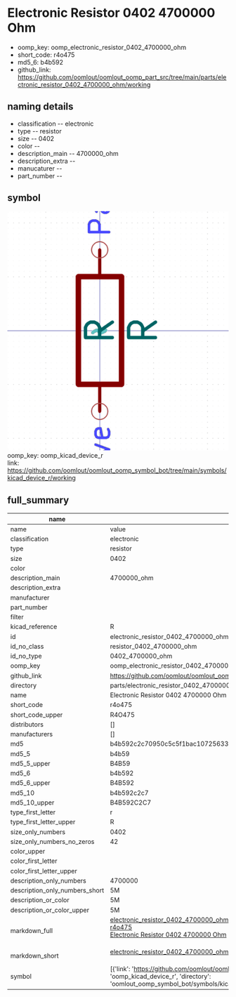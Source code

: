 # Electronic Resistor 0402 4700000 Ohm

  
* oomp_key: oomp_electronic_resistor_0402_4700000_ohm 
* short_code: r4o475
* md5_6: b4b592  
* github_link: https://github.com/oomlout/oomlout_oomp_part_src/tree/main/parts/electronic_resistor_0402_4700000_ohm/working  
## naming details
* classification -- electronic
* type -- resistor
* size -- 0402
* color -- 
* description_main -- 4700000_ohm
* description_extra -- 
* manucaturer -- 
* part_number -- 



## symbol

![](symbol/0/working/working_600.png)  
oomp_key: oomp_kicad_device_r  
link: https://github.com/oomlout/oomlout_oomp_symbol_bot/tree/main/symbols/kicad_device_r/working  


## full_summary
| name | value | 
| --- | --- | 
| name | value | 
| classification | electronic | 
| type | resistor | 
| size | 0402 | 
| color |  | 
| description_main | 4700000_ohm | 
| description_extra |  | 
| manufacturer |  | 
| part_number |  | 
| filter |  | 
| kicad_reference | R | 
| id | electronic_resistor_0402_4700000_ohm | 
| id_no_class | resistor_0402_4700000_ohm | 
| id_no_type | 0402_4700000_ohm | 
| oomp_key | oomp_electronic_resistor_0402_4700000_ohm | 
| github_link | https://github.com/oomlout/oomlout_oomp_part_src/tree/main/parts/electronic_resistor_0402_4700000_ohm/working | 
| directory | parts/electronic_resistor_0402_4700000_ohm | 
| name | Electronic Resistor 0402 4700000 Ohm | 
| short_code | r4o475 | 
| short_code_upper | R4O475 | 
| distributors | [] | 
| manufacturers | [] | 
| md5 | b4b592c2c70950c5c5f1bac10725633f | 
| md5_5 | b4b59 | 
| md5_5_upper | B4B59 | 
| md5_6 | b4b592 | 
| md5_6_upper | B4B592 | 
| md5_10 | b4b592c2c7 | 
| md5_10_upper | B4B592C2C7 | 
| type_first_letter | r | 
| type_first_letter_upper | R | 
| size_only_numbers | 0402 | 
| size_only_numbers_no_zeros | 42 | 
| color_upper |  | 
| color_first_letter |  | 
| color_first_letter_upper |  | 
| description_only_numbers | 4700000 | 
| description_only_numbers_short | 5M | 
| description_or_color | 5M | 
| description_or_color_upper | 5M | 
| markdown_full | [electronic_resistor_0402_4700000_ohm](https://github.com/oomlout/oomlout_oomp_part_src/tree/main/parts/electronic_resistor_0402_4700000_ohm/working)<br>[r4o475](https://github.com/oomlout/oomlout_oomp_part_src/tree/main/parts/electronic_resistor_0402_4700000_ohm/working)<br>[Electronic Resistor 0402 4700000 Ohm](https://github.com/oomlout/oomlout_oomp_part_src/tree/main/parts/electronic_resistor_0402_4700000_ohm/working)<br><br> | 
| markdown_short | [electronic_resistor_0402_4700000_ohm](https://github.com/oomlout/oomlout_oomp_part_src/tree/main/parts/electronic_resistor_0402_4700000_ohm/working)<br><br> | 
| symbol | [{'link': 'https://github.com/oomlout/oomlout_oomp_symbol_bot/tree/main/symbols/kicad_device_r', 'oomp_key': 'oomp_kicad_device_r', 'directory': 'oomlout_oomp_symbol_bot/symbols/kicad_device_r//working/working.kicad_sym'}] | 
